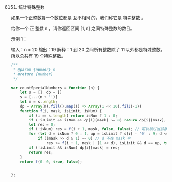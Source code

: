 6151. 统计特殊整数

如果一个正整数每一个数位都是 互不相同 的，我们称它是 特殊整数 。

给你一个 正 整数 n ，请你返回区间 [1, n] 之间特殊整数的数目。

 

示例 1：

输入：n = 20
输出：19
解释：1 到 20 之间所有整数除了 11 以外都是特殊整数。所以总共有 19 个特殊整数。
```js
/**
 * @param {number} n
 * @return {number}
 */

var countSpecialNumbers = function (n) {
    let s = [], dp = []
    s = [...(n + '')]
    let m = s.length;
    dp = Array(m).fill().map(() => Array(1 << 10).fill(-1))
    function f(i, mask, isLimit, isNum) {
        if (i == s.length) return isNum ? 1 : 0;
        if (!isLimit && isNum && dp[i][mask] >= 0) return dp[i][mask];
        let res = 0;
        if (!isNum) res = f(i + 1, mask, false, false); // 可以跳过当前数位
        for (let d = isNum ? 0 : 1, up = isLimit ? s[i] - '0' : 9; d <= up; ++d) // 枚举要填入的数字 d
            if ((mask >> d & 1) == 0) // d 不在 mask 中
                res += f(i + 1, mask | (1 << d), isLimit && d == up, true);
        if (!isLimit && isNum) dp[i][mask] = res;
        return res;
    }
    return f(0, 0, true, false);


};  